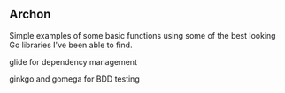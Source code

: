 Archon
---------


Simple examples of some basic functions using some of the best looking Go libraries I've been able to find.


glide for dependency management

ginkgo and gomega for BDD testing